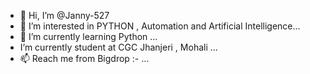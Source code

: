 - 👋 Hi, I’m @Janny-527
- 👀 I’m interested in PYTHON , Automation and Artificial Intelligence...
- 🌱 I’m currently learning Python ...
- I’m currently student  at CGC Jhanjeri , Mohali  ...
- 📫 Reach me from Bigdrop :-  ...

<!---
Janny-527/Janny-527 is a ✨ special ✨ repository because its `README.md` (this file) appears on your GitHub profile.
You can click the Preview link to take a look at your changes.
--->
